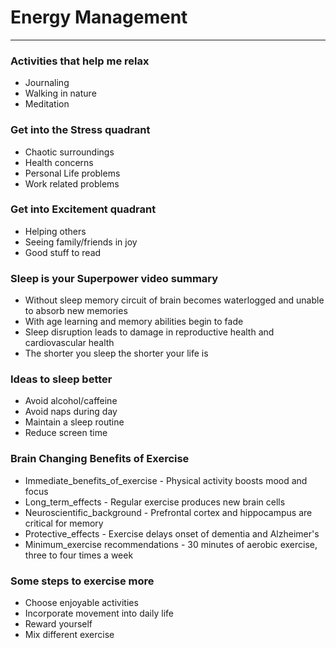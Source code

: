 # Energy Management
---
### Activities that help me relax
- Journaling
- Walking in nature
- Meditation

### Get into the Stress quadrant
- Chaotic surroundings
- Health concerns
- Personal Life problems
- Work related problems

### Get into Excitement quadrant
- Helping others
- Seeing family/friends in joy
- Good stuff to read

###  Sleep is your Superpower video summary 

- Without sleep memory circuit of brain becomes waterlogged and unable to absorb new memories
- With age learning and memory abilities begin to fade
- Sleep disruption leads to damage in reproductive health and cardiovascular  health
- The shorter you sleep the shorter your life is 

### Ideas to sleep better

- Avoid alcohol/caffeine
- Avoid naps during day
- Maintain a sleep routine 
- Reduce screen time 

### Brain Changing Benefits of Exercise
- Immediate_benefits_of_exercise - Physical activity boosts mood and focus
- Long_term_effects - Regular exercise produces new brain cells
- Neuroscientific_background - Prefrontal cortex and hippocampus are critical for memory
- Protective_effects - Exercise delays onset of dementia and Alzheimer's
- Minimum_exercise recommendations - 30 minutes of aerobic exercise, three to four times a week

### Some steps to exercise more

- Choose enjoyable activities 
- Incorporate movement into daily life
- Reward yourself
- Mix different exercise
